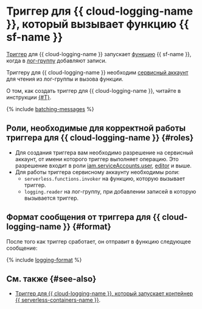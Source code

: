 # Триггер для {{ cloud-logging-name }}, который вызывает функцию {{ sf-name }}

[Триггер](../trigger/) для {{ cloud-logging-name }} запускает [функцию](../function.md) {{ sf-name }}, когда в [лог-группу](../../../logging/concepts/log-group.md) добавляют записи.

Триггеру для {{ cloud-logging-name }} необходим [сервисный аккаунт](../../../iam/concepts/users/service-accounts.md) для чтения из лог-группы и вызова функции.

О том, как создать триггер для {{ cloud-logging-name }}, читайте в инструкции [{#T}](../../operations/trigger/cloud-logging-trigger-create.md).

{% include [batching-messages](../../../_includes/functions/batching-messages.md) %}

## Роли, необходимые для корректной работы триггера для {{ cloud-logging-name }} {#roles}

* Для создания триггера вам необходимо разрешение на сервисный аккаунт, от имени которого триггер выполняет операцию. Это разрешение входит в роли [iam.serviceAccounts.user](../../../iam/concepts/access-control/roles#sa-user), [editor](../../../iam/concepts/access-control/roles#editor) и выше.
* Для работы триггера сервисному аккаунту необходимы роли:
    * `serverless.functions.invoker` на функцию, которую вызывает триггер.
    * `logging.reader` на лог-группу, при добавлении записей в которую вызывается триггер.

## Формат сообщения от триггера для {{ cloud-logging-name }} {#format}

После того как триггер сработает, он отправит в функцию следующее сообщение:

{% include [logging-format](../../../_includes/functions/logging-format.md) %}

## См. также {#see-also}

* [Триггер для {{ cloud-logging-name }}, который запускает контейнер {{ serverless-containers-name }}](../../../serverless-containers/concepts/trigger/cloud-logging-trigger.md).